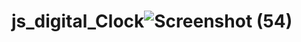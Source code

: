 # js_digital_Clock![Screenshot (54)](https://user-images.githubusercontent.com/111733480/194563586-007dfb90-aad1-44fc-9427-ea9b792b2dc1.png)
